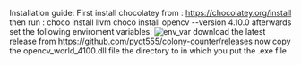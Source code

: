 Installation guide: 
First install chocolatey from :
	https://chocolatey.org/install
then run :
	choco install llvm 
  choco install opencv --version 4.10.0
afterwards set the following enviroment variables:
![env_var](https://github.com/user-attachments/assets/49b89139-16d1-4ac1-8da9-326ba019a3b6)
download the latest release from https://github.com/pyqt555/colony-counter/releases
now copy the opencv_world_4100.dll file the directory to in which you put the .exe file 
